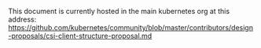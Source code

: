 This document is currently hosted in the main kubernetes org at this address: https://github.com/kubernetes/community/blob/master/contributors/design-proposals/csi-client-structure-proposal.md
